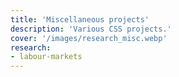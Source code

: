 ```yaml
---
title: 'Miscellaneous projects'
description: 'Various CSS projects.'
cover: '/images/research_misc.webp'
research:
- labour-markets
---
```

